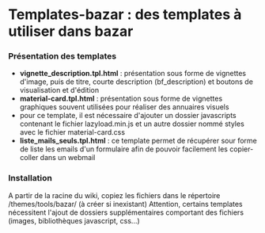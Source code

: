 # Templates-bazar : des templates à utiliser dans bazar
### Présentation des templates
 - **vignette_description.tpl.html** : présentation sous forme de vignettes d'image, puis de titre, courte description (bf_description) et boutons de visualisation et d'édition
  - **material-card.tpl.html** : présentation sous forme de vignettes graphiques souvent utilisées pour réaliser des annuaires visuels 
   - pour ce template, il est nécessaire d'ajouter un dossier javascripts contenant le fichier lazyload.min.js et un autre dossier nommé styles avec le fichier material-card.css
  - **liste_mails_seuls.tpl.html** : ce template permet de récupérer sour forme de liste les emails d'un formulaire afin de pouvoir facilement les copier-coller dans un webmail
   
### Installation
A partir de la racine du wiki, copiez les fichiers dans le répertoire /themes/tools/bazar/ (à créer si inexistant)
Attention, certains templates nécessitent l'ajout de dossiers supplémentaires comportant des fichiers (images, bibliothèques javascript, css...)
